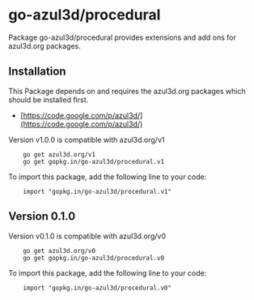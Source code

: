 go-azul3d/procedural
====================

Package go-azul3d/procedural provides extensions and add ons for azul3d.org packages. 


Installation
------------

This Package depends on and requires the azul3d.org packages which should be installed first.
  * [https://code.google.com/p/azul3d/](https://code.google.com/p/azul3d/)

Version v1.0.0 is compatible with azul3d.org/v1

	    go get azul3d.org/v1
	    go get gopkg.in/go-azul3d/procedural.v1

To import this package, add the following line to your code:

        import "gopkg.in/go-azul3d/procedural.v1"

Version 0.1.0
-------------

Version v0.1.0 is compatible with azul3d.org/v0

	    go get azul3d.org/v0
	    go get gopkg.in/go-azul3d/procedural.v0

To import this package, add the following line to your code:

        import "gopkg.in/go-azul3d/procedural.v0"
